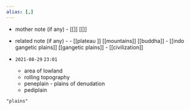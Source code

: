 ```yaml
---
alias: [,]
---
```

- mother note (if any)
		- [[]] [[]]
- related note (if any) -
		- [[plateau ]] [[mountains]] [[buddha]]
		- [[indo gangetic plains]] [[gangetic plains]]
		- [[civilization]]

- `2021-08-29`  `23:01`
	- area of lowland
	- rolling topography
	- peneplain - plains of denudation
	- pediplain

```query
"plains"
```